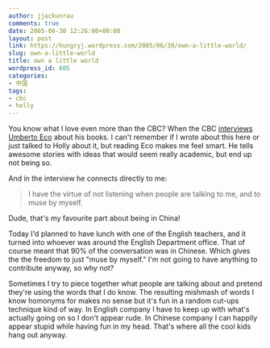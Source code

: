 ```yaml
---
author: jjackunrau
comments: true
date: 2005-06-30 12:26:00+00:00
layout: post
link: https://hungryj.wordpress.com/2005/06/30/own-a-little-world/
slug: own-a-little-world
title: own a little world
wordpress_id: 605
categories:
- 中国
tags:
- cbc
- holly
---
```


You know what I love even more than the CBC?  When the CBC [interviews Umberto Eco](http://www.cbc.ca/arts/books/eco.html) about his books.  I can't remember if I wrote about this here or just talked to Holly about it, but reading Eco makes me feel smart.  He tells awesome stories with ideas that would seem really academic, but end up not being so.
  

  
And in the interview he connects directly to me: 

<blockquote>I have the virtue of not listening when people are talking to me, and to muse by myself.</blockquote>

Dude, that's my favourite part about being in China!  
  

  
Today I'd planned to have lunch with one of the English teachers, and it turned into whoever was around the English Department office.  That of course meant that 90% of the conversation was in Chinese.  Which gives the the freedom to just "muse by myself."  I'm not going to have anything to contribute anyway, so why not?  
  

  
Sometimes I try to piece together what people are talking about and pretend they're using the words that I do know.  The resulting mishmash of words I know homonyms for makes no sense but it's fun in a random cut-ups technique kind of way.  In English company I have to keep up with what's actually going on so I don't appear rude.  In Chinese company I can happily appear stupid while having fun in my head.  That's where all the cool kids hang out anyway.
